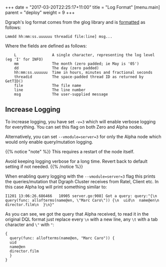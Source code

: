 +++
date = "2017-03-20T22:25:17+11:00"
title = "Log Format"
[menu.main]
    parent = "deploy"
    weight = 9
+++

Dgraph's log format comes from the glog library and is [formatted](https://github.com/golang/glog/blob/23def4e6c14b4da8ac2ed8007337bc5eb5007998/glog.go#L523-L533) as follows:

```
Lmmdd hh:mm:ss.uuuuuu threadid file:line] msg...
```

Where the fields are defined as follows:

```
	L                A single character, representing the log level (eg 'I' for INFO)
	mm               The month (zero padded; ie May is '05')
	dd               The day (zero padded)
	hh:mm:ss.uuuuuu  Time in hours, minutes and fractional seconds
	threadid         The space-padded thread ID as returned by GetTID()
	file             The file name
	line             The line number
	msg              The user-supplied message
```

## Increase Logging

To increase logging, you have set `-v=3` which will enable verbose logging for everything. You can set this flag on both Zero and Alpha nodes.

Alternatively, you can set `--vmodule=server=3` for only the Alpha node which would only enable query/mutation logging.

{{% notice "note" %}}
This requires a restart of the node itself.

Avoid keeping logging verbose for a long time. Revert back to default setting if not needed.
{{% /notice %}}

When enabling query logging with the `--vmodule=server=3` flag this prints the queries/mutation that Dgraph Cluster receives from Ratel, Client etc. In this case Alpha log will print something similar to:

```
I1201 13:06:26.686466   10905 server.go:908] Got a query: query:"{\n  query(func: allofterms(name@en, \"Marc Caro\")) {\n  uid\n  name@en\n  director.film\n  }\n}"  
```
As you can see, we got the query that Alpha received, to read it in the original DQL format just replace every `\n` with a new line, any `\t` with a tab character and `\"` with `"`:

```
{
  query(func: allofterms(name@en, "Marc Caro")) {
  uid
  name@en
  director.film
  }
}
```
